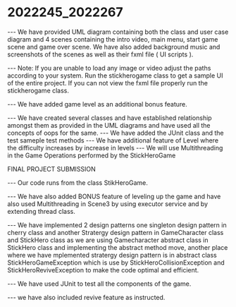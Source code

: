  # 2022245_2022267

--- We have provided UML diagram containing both the class and user case diagram and 4 scenes containing the intro video, main menu, start game scene and game over scene.
We have also added background music and screenshots of the scenes as well as their fxml file ( UI scripts ). 

--- Note: If you are unable to load any image or video adjust the paths according to your system. 
Run the stickherogame class to get a sample UI of the entire project.
If you can not view the fxml file properly run the stickherogame class.

--- We have added game level as an additional bonus feature.

--- We have created several classes and have established relationship amongst them as provided in the UML diagrams and have used all the concepts of oops for the same.
--- We have added the JUnit class and the test sameple test methods
--- We have additional feature of Level where the difficulty increases by increase in levels
--- We will use Multithreading in the Game Operations performed by the StickHeroGame 


FINAL PROJECT SUBMISSION

--- Our code runs from the class StikHeroGame.

--- We have also added BONUS feature of leveling up the game and have also used Multithreading in Scene3 by using executor service and by extending thread class.

--- We have implemented 2 design patterns one singleton design pattern in cherry class and another Stratergy design pattern in GameCharacter class and StickHero class as we are using Gamecharacter abstract class in StickHero class and implementing the abstract method move, another place where we have mplemented stratergy design pattern is in abstract class StickHeroGameException which is use by StickHeroCollisionException and StickHeroReviveException to make the code optimal and efficient.

--- We have used JUnit to test all the components of the game.

--- we have also included revive feature as instructed.





